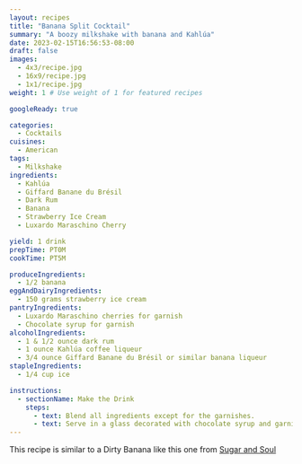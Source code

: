 ```yaml
---
layout: recipes
title: "Banana Split Cocktail"
summary: "A boozy milkshake with banana and Kahlúa"
date: 2023-02-15T16:56:53-08:00
draft: false
images:
  - 4x3/recipe.jpg
  - 16x9/recipe.jpg
  - 1x1/recipe.jpg
weight: 1 # Use weight of 1 for featured recipes

googleReady: true

categories:
  - Cocktails
cuisines:
  - American
tags:
  - Milkshake
ingredients:
  - Kahlúa
  - Giffard Banane du Brésil
  - Dark Rum
  - Banana
  - Strawberry Ice Cream
  - Luxardo Maraschino Cherry

yield: 1 drink
prepTime: PT0M
cookTime: PT5M

produceIngredients:
  - 1/2 banana
eggAndDairyIngredients:
  - 150 grams strawberry ice cream
pantryIngredients:
  - Luxardo Maraschino cherries for garnish
  - Chocolate syrup for garnish
alcoholIngredients:
  - 1 & 1/2 ounce dark rum
  - 1 ounce Kahlúa coffee liqueur
  - 3/4 ounce Giffard Banane du Brésil or similar banana liqueur
stapleIngredients:
  - 1/4 cup ice

instructions:
  - sectionName: Make the Drink
    steps:
      - text: Blend all ingredients except for the garnishes.
      - text: Serve in a glass decorated with chocolate syrup and garnished with Luxardo cherries and a slice of banana.
---
```


This recipe is similar to a Dirty Banana like this one from [Sugar and Soul](https://www.sugarandsoul.co/dirty-banana/)
